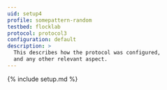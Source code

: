 ```yaml
---
uid: setup4
profile: somepattern-random
testbed: flocklab
protocol: protocol3
configuration: default
description: >
  This describes how the protocol was configured,
  and any other relevant aspect.
---
```


{% include setup.md %}
